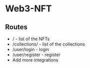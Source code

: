 # Web3-NFT

## Routes

- / - list of the NFTs
- /collections/ - list of the collections
- /user/login - login
- /user/register - register
- Add more integrations
